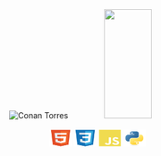 
<div align="center">
  <div>
    <img width="49%" height="195px" src="https://github-readme-stats.vercel.app/api?username=C0nanT&show_icons=true&count_private=true&hide_border=true&title_color=0fa1c0&icon_color=0fa1c0&text_color=ffffff&bg_color=0d1117" alt="Conan Torres" /> 
    <img width="41%" height="195px" src="https://github-readme-stats.vercel.app/api/top-langs/?username=C0nanT&layout=compact&hide_border=true&title_color=0d1117&text_color=ffffff&bg_color=0d1117" />
  </div>

  <div align="center"> 
  <div style="display: inline_block"><br>
    <img align="center" alt="Conan-HTML" height="30" width="40" src="https://raw.githubusercontent.com/devicons/devicon/master/icons/html5/html5-original.svg">
    <img align="center" alt="Conan-CSS" height="30" width="40" src="https://raw.githubusercontent.com/devicons/devicon/master/icons/css3/css3-original.svg">
    <img align="center" alt="Conan-Js" height="30" width="40" src="https://raw.githubusercontent.com/devicons/devicon/master/icons/javascript/javascript-plain.svg">
    <img align="center" alt="Conan-Python" height="30" width="40" src="https://raw.githubusercontent.com/devicons/devicon/master/icons/python/python-original.svg">
    </div>
</div>
